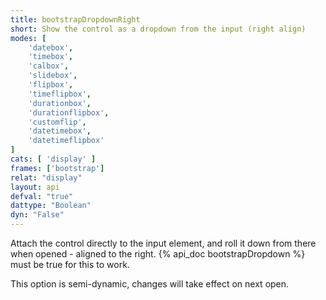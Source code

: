 ```yaml
---
title: bootstrapDropdownRight
short: Show the control as a dropdown from the input (right align)
modes: [
	'datebox',
	'timebox',
	'calbox',
	'slidebox',
	'flipbox',
	'timeflipbox',
	'durationbox',
	'durationflipbox',
	'customflip',
	'datetimebox',
	'datetimeflipbox'
]
cats: [ 'display' ]
frames: ['bootstrap']
relat: "display"
layout: api
defval: "true"
dattype: "Boolean"
dyn: "False"
---
```


Attach the control directly to the input element, and roll it down from there when opened - aligned to the right.  {% api_doc bootstrapDropdown %} must be true for this to work.

This option is semi-dynamic, changes will take effect on next open.